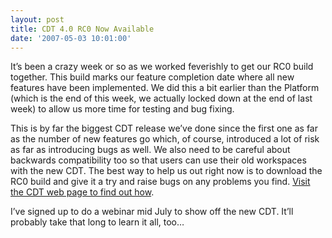 ```yaml
---
layout: post
title: CDT 4.0 RC0 Now Available
date: '2007-05-03 10:01:00'
---
```



It’s been a crazy week or so as we worked <span>feverishly</span> to get our RC0 build together. This build marks our feature completion date where all new features have been implemented. We did this a bit earlier than the Platform (which is the end of this week, we actually locked down at the end of last week) to allow us more time for testing and bug fixing.

This is by far the biggest CDT release we’ve done since the first one as far as the number of new features go which, of course, introduced a lot of risk as far as introducing bugs as well. We also need to be careful about backwards <span>compatibility</span> too so that users can use their old <span>workspaces</span> with the new CDT. The best way to help us out right now is to download the RC0 build and give it a try and raise bugs on any problems you find. [Visit the CDT web page to find out how](http://www.eclipse.org/cdt).

I’ve signed up to do a <span>webinar</span> mid July to show off the new CDT. It’ll probably take that long to learn it all, too…


